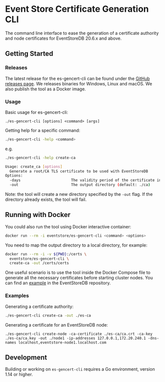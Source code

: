 # Event Store Certificate Generation CLI

The command line interface to ease the generation of a certificate authority and node certificates for EventStoreDB 20.6.x and above.

## Getting Started

### Releases

The latest release for the es-gencert-cli can be found under the [GitHub releases page](https://github.com/EventStore/es-gencert-cli/releases).
We releases binaries for Windows, Linux and macOS. We also publish the tool as a Docker image.

### Usage

Basic usage for es-gencert-cli:

```
./es-gencert-cli [options] <command> [args]
```

Getting help for a specific command:

```bash
./es-gencert-cli -help <command>
```
e.g.

```bash
./es-gencert-cli -help create-ca

Usage: create_ca [options]
  Generate a root/CA TLS certificate to be used with EventStoreDB
Options:
  -days                       The validity period of the certificate in days (default: 5 years)
  -out                        The output directory (default: ./ca)
```

Note: the tool will create a new directory specified by the `-out` flag. If the directory already exists, the tool will fail.

## Running with Docker

You could also run the tool using Docker interactive container:

```bash
docker run --rm -i eventstore/es-gencert-cli <command> <options>
```

You need to map the output directory to a local directory, for example:

```bash
docker run --rm -i -v ${PWD}:/certs \
  eventstore/es-gencert-cli \
  create-ca -out /certs/certs
````

One useful scenario is to use the tool inside the Docker Compose file to generate all the necessary certificates before starting cluster nodes. You can find an [example](https://github.com/EventStore/EventStore/blob/master/docker-compose.yml) in the EventStoreDB repository.

### Examples

Generating a certificate authority:

```bash
./es-gencert-cli create-ca -out ./es-ca
```

Generating a certificate for an EventStoreDB node:

```
./es-gencert-cli create-node -ca-certificate ./es-ca/ca.crt -ca-key ./es-ca/ca.key -out ./node1 -ip-addresses 127.0.0.1,172.20.240.1 -dns-names localhost,eventstore-node1.localhost.com
```

## Development

Building or working on `es-gencert-cli` requires a Go environment, version 1.14 or higher.

